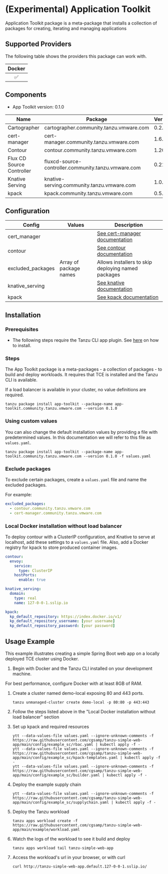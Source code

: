 # (Experimental) Application Toolkit

Application Toolkit package is a meta-package that installs a collection of packages for creating, iterating and managing applications

## Supported Providers

The following table shows the providers this package can work with.

| Docker |
|:---:|
| ✅  |

## Components

* App Toolkit version: 0.1.0

| Name | Package | Version |
|---------|----------------|---|
| Cartographer | cartographer.community.tanzu.vmware.com | 0.2.2 |
| cert-manager | cert-manager.community.tanzu.vmware.com | 1.6.1 |
| Contour | contour.community.tanzu.vmware.com | 1.20.1 |
| Flux CD Source Controller | fluxcd-source-controller.community.tanzu.vmware.com | 0.21.2 |
| Knative Serving | knative-serving.community.tanzu.vmware.com | 1.0.0 |
| kpack | kpack.community.tanzu.vmware.com | 0.5.1 |

## Configuration

| Config | Values | Description |
|--------|--------|-------------|
| cert_manager | | [See cert-manager documentation](https://tanzucommunityedition.io/docs/latest/package-readme-cert-manager-1.6.1/#configuration)|
| contour | | [See contour documentation](https://tanzucommunityedition.io/docs/latest/package-readme-contour-1.20.1/#configuration-reference) |
| excluded_packages  | Array of package names | Allows installers to skip deploying named packages |
| knative_serving | | [See knative documentation](https://tanzucommunityedition.io/docs/latest/package-readme-knative-serving-1.0.0/#configuration) |
| kpack | | [See kpack documentation](https://tanzucommunityedition.io/docs/latest/package-readme-kpack-0.5.1/#kpack-configuration) |

## Installation

### Prerequisites

* The following steps require the Tanzu CLI app plugin. See [here](https://github.com/vmware-tanzu/apps-cli-plugin#getting-started) on how to install.

### Steps

The App Toolkit package is a meta-packages - a collection of packages - to build and deploy workloads. It requires that TCE is installed and the Tanzu CLI is available.

If a load balancer is available in your cluster, no value definitions are required.

```shell
tanzu package install app-toolkit --package-name app-toolkit.community.tanzu.vmware.com --version 0.1.0
```

### Using custom values

You can also change the default installation values by providing a file with predetermined values. In this documentation we will refer to this file as `values.yaml`.

```shell
tanzu package install app-toolkit --package-name app-toolkit.community.tanzu.vmware.com --version 0.1.0 -f values.yaml
```

### Exclude packages

To exclude certain packages, create a `values.yaml` file and name the excluded packages.

For example:

```yaml
excluded_packages:
  - contour.community.tanzu.vmware.com
  - cert-manager.community.tanzu.vmware.com
```

### Local Docker installation without load balancer

To deploy contour with a ClusterIP configuration, and Knative to serve at localhost, add these settings to a `values.yaml` file. Also, add a Docker registry for kpack to store produced container images.

```yaml
contour:
  envoy:
    service:
      type: ClusterIP
    hostPorts:
      enable: true

knative_serving:
  domain:
    type: real
    name: 127-0-0-1.sslip.io

kpack:
  kp_default_repository: https://index.docker.io/v1/
  kp_default_repository_username: [your username]
  kp_default_repository_password: [your password]
```

## Usage Example

This example illustrates creating a simple Spring Boot web app on a locally deployed TCE cluster using Docker.

1. Begin with Docker and the Tanzu CLI installed on your development machine.

  For best performance, configure Docker with at least 8GB of RAM.

1. Create a cluster named demo-local exposing 80 and 443 ports.

    ```shell
    tanzu unmanaged-cluster create demo-local -p 80:80 -p 443:443
    ```

1. Follow the steps listed above in the "Local Docker installation without load balancer" section

1. Set up kpack and required resources

    ```shell
    ytt --data-values-file values.yaml --ignore-unknown-comments -f https://raw.githubusercontent.com/cgsamp/tanzu-simple-web-app/main/config/example_sc/rbac.yaml | kubectl apply -f -
    ytt --data-values-file values.yaml --ignore-unknown-comments -f https://raw.githubusercontent.com/cgsamp/tanzu-simple-web-app/main/config/example_sc/kpack-templates.yaml | kubectl apply -f -
    ytt --data-values-file values.yaml --ignore-unknown-comments -f https://raw.githubusercontent.com/cgsamp/tanzu-simple-web-app/main/config/example_sc/builder.yaml | kubectl apply -f -
    ```

1. Deploy the example supply chain

    ```shell
    ytt --data-values-file values.yaml --ignore-unknown-comments -f https://raw.githubusercontent.com/cgsamp/tanzu-simple-web-app/main/config/example_sc/supplychain.yaml | kubectl apply -f -
    ```

1. Deploy the Tanzu workload

    ```shell
    tanzu apps workload create -f https://raw.githubusercontent.com/cgsamp/tanzu-simple-web-app/main/example/workload.yaml
    ```

1. Watch the logs of the workload to see it build and deploy

    ```shell
    tanzu apps workload tail tanzu-simple-web-app
    ```

1. Access the workload's url in your browser, or with curl

    ```shell
    curl http://tanzu-simple-web-app.default.127-0-0-1.sslip.io/
    ```
